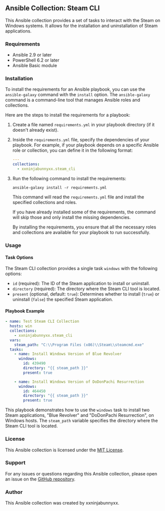 ## Ansible Collection: Steam CLI

This Ansible collection provides a set of tasks to interact with the Steam on Windows systems. It allows for the installation and uninstallation of Steam applications.

### Requirements

- Ansible 2.9 or later
- PowerShell 6.2 or later
- Ansible Basic module

### Installation

To install the requirements for an Ansible playbook, you can use the `ansible-galaxy` command with the `install` option. The `ansible-galaxy` command is a command-line tool that manages Ansible roles and collections.

Here are the steps to install the requirements for a playbook:

1. Create a file named `requirements.yml` in your playbook directory (if it doesn't already exist).
2. Inside the `requirements.yml` file, specify the dependencies of your playbook. For example, if your playbook depends on a specific Ansible role or collection, you can define it in the following format:

   ```yaml
   ---
   collections:
     - xxninjabunnyxx.steam_cli
   ```

3. Run the following command to install the requirements:

   ```shell
   ansible-galaxy install -r requirements.yml
   ```

   This command will read the `requirements.yml` file and install the specified collections and roles.

   If you have already installed some of the requirements, the command will skip those and only install the missing dependencies.

   By installing the requirements, you ensure that all the necessary roles and collections are available for your playbook to run successfully.

### Usage

#### Task Options

The Steam CLI collection provides a single task `windows` with the following options:

- `id` (required): The ID of the Steam application to install or uninstall.
- `directory` (required): The directory where the Steam CLI tool is located.
- `present` (optional, default: `true`): Determines whether to install (`true`) or uninstall (`false`) the specified Steam application.

#### Playbook Example

```yaml
- name: Test Steam CLI Collection
  hosts: win
  collections:
    - xxninjabunnyxx.steam_cli
  vars:
    steam_path: "C:\\Program Files (x86)\\Steam\\steamcmd.exe"
  tasks:
    - name: Install Windows Version of Blue Revolver
      windows:
        id: 439490
        directory: "{{ steam_path }}"
        present: true

    - name: Install Windows Version of DoDonPachi Resurrection
      windows:
        id: 464450
        directory: "{{ steam_path }}"
        present: true
```

This playbook demonstrates how to use the `windows` task to install two Steam applications, "Blue Revolver" and "DoDonPachi Resurrection", on Windows hosts. The `steam_path` variable specifies the directory where the Steam CLI tool is located.

### License

This Ansible collection is licensed under the [MIT License](https://opensource.org/licenses/MIT).

### Support

For any issues or questions regarding this Ansible collection, please open an issue on the [GitHub repository](https://github.com/your-repo/steam-cli-collection).

### Author

This Ansible collection was created by xxninjabunnyxx.